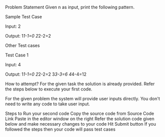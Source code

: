 Problem Statement
Given n as input, print the following pattern.

Sample Test Case

Input:
2

Output:
1*1-1=0
2*2-2=2

Other Test cases

Test Case 1

Input:
4

Output:
1*1-1=0
2*2-2=2
3*3-3=6
4*4-4=12

How to attempt?
For the given task the solution is already provided. Refer the steps below to execute your first code.

For the given problem the system will provide user inputs directly. You don't need to write any code to take user input.

Steps to Run your second code
Copy the source code from Source Code Link
Paste in the editor window on the right
Refer the solution code given below and make necessary changes to your code
Hit Submit button
If you followed the steps then your code will pass test cases


